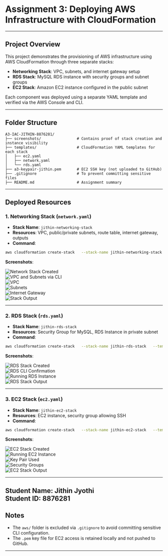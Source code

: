 
# Assignment 3: Deploying AWS Infrastructure with CloudFormation

---

## Project Overview

This project demonstrates the provisioning of AWS infrastructure using AWS CloudFormation through three separate stacks:

- **Networking Stack**: VPC, subnets, and internet gateway setup
- **RDS Stack**: MySQL RDS instance with security groups and subnet groups
- **EC2 Stack**: Amazon EC2 instance configured in the public subnet

Each component was deployed using a separate YAML template and verified via the AWS Console and CLI.

---

## Folder Structure

```
A3-IAC-JITHIN-8876281/
├── screenshots/                # Contains proof of stack creation and instance visibility
├── templates/                  # CloudFormation YAML templates for each stack
│   ├── ec2.yaml
│   ├── network.yaml
│   └── rds.yaml
├── a3-keypair-jithin.pem       # EC2 SSH key (not uploaded to GitHub)
├── .gitignore                  # To prevent committing sensitive files
├── README.md                   # Assignment summary
```

---

## Deployed Resources

### 1. Networking Stack (`network.yaml`)

- **Stack Name**: `jithin-networking-stack`
- **Resources**: VPC, public/private subnets, route table, internet gateway, outputs
- **Command**:
```bash
aws cloudformation create-stack   --stack-name jithin-networking-stack   --template-body file://templates/network.yaml   --capabilities CAPABILITY_NAMED_IAM
```

**Screenshots**:

![Network Stack Created](screenshots/network%20creation%20success.png)  
![VPC and Subnets via CLI](screenshots/network-ec2-CLI.png)  
![VPC](screenshots/vpc.png)  
![Subnets](screenshots/subnets.png)  
![Internet Gateway](screenshots/Internet-gateway.png)  
![Stack Output](screenshots/network-output-stack.png)

---

### 2. RDS Stack (`rds.yaml`)

- **Stack Name**: `jithin-rds-stack`
- **Resources**: Security Group for MySQL, RDS Instance in private subnet
- **Command**:
```bash
aws cloudformation create-stack   --stack-name jithin-rds-stack   --template-body file://templates/rds.yaml   --capabilities CAPABILITY_NAMED_IAM
```

**Screenshots**:

![RDS Stack Created](screenshots/rds%20creation%20success.png)  
![RDS CLI Confirmation](screenshots/RDS%20CLI.png)  
![Running RDS Instance](screenshots/RDS%20running%20instance.png)  
![RDS Stack Output](screenshots/rds-ouput-stack.png)

---

### 3. EC2 Stack (`ec2.yaml`)

- **Stack Name**: `jithin-ec2-stack`
- **Resources**: EC2 instance, security group allowing SSH
- **Command**:
```bash
aws cloudformation create-stack   --stack-name jithin-ec2-stack   --template-body file://templates/ec2.yaml   --capabilities CAPABILITY_NAMED_IAM
```

**Screenshots**:

![EC2 Stack Created](screenshots/ec2%20creation%20success.png)  
![Running EC2 Instance](screenshots/EC2%20running%20instance.png)  
![Key Pair Used](screenshots/key%20pair.png)  
![Security Groups](screenshots/security%20groups.png)  
![EC2 Stack Output](screenshots/ec2-output-stack.png)

---
**Student Name:** Jithin Jyothi  
**Student ID:** 8876281  
---

## Notes

- The `aws/` folder is excluded via `.gitignore` to avoid committing sensitive CLI configuration.
- The `.pem` key file for EC2 access is retained locally and not pushed to GitHub.

---
